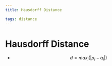 ```yaml
---
title: Hausdorff Distance

tags: distance 
---
```


# Hausdorff Distance
- $$d= max_{i}(|p_{i}-q_{i}|)$$


































